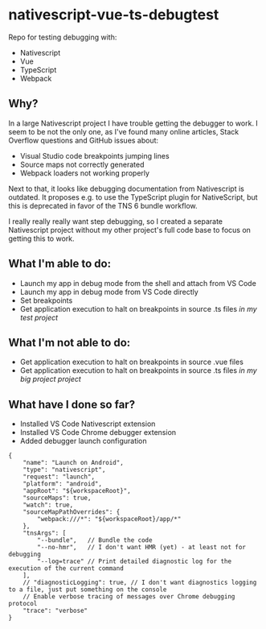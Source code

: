 # nativescript-vue-ts-debugtest

Repo for testing debugging with:

- Nativescript
- Vue
- TypeScript
- Webpack

## Why?
In a large Nativescript project I have trouble getting the debugger to work. I seem to be not the only one, as I've found
many online articles, Stack Overflow questions and GitHub issues about:

- Visual Studio code breakpoints jumping lines
- Source maps not correctly generated
- Webpack loaders not working properly

Next to that, it looks like debugging documentation from Nativescript is outdated. It proposes e.g. to use the TypeScript
plugin for NativeScript, but this is deprecated in favor of the TNS 6 bundle workflow. 

I really really really want step debugging, so I created a separate Nativescript project without my other project's full
code base to focus on getting this to work.

## What I'm able to do:

- Launch my app in debug mode from the shell and attach from VS Code
- Launch my app in debug mode from VS Code directly
- Set breakpoints
- Get application execution to halt on breakpoints in source .ts files *in my test project*

## What I'm not able to do:

- Get application execution to halt on breakpoints in source .vue files
- Get application execution to halt on breakpoints in source .ts files *in my big project project*

## What have I done so far?

- Installed VS Code Nativescript extension
- Installed VS Code Chrome debugger extension
- Added debugger launch configuration

```
{
    "name": "Launch on Android",
    "type": "nativescript",
    "request": "launch",
    "platform": "android",
    "appRoot": "${workspaceRoot}",
    "sourceMaps": true,
    "watch": true,
    "sourceMapPathOverrides": {
        "webpack:///*": "${workspaceRoot}/app/*"
    },
    "tnsArgs": [
        "--bundle",   // Bundle the code
        "--no-hmr",   // I don't want HMR (yet) - at least not for debugging
        "--log=trace" // Print detailed diagnostic log for the execution of the current command
    ],
    // "diagnosticLogging": true, // I don't want diagnostics logging to a file, just put something on the console
    // Enable verbose tracing of messages over Chrome debugging protocol
    "trace": "verbose"
}
```
